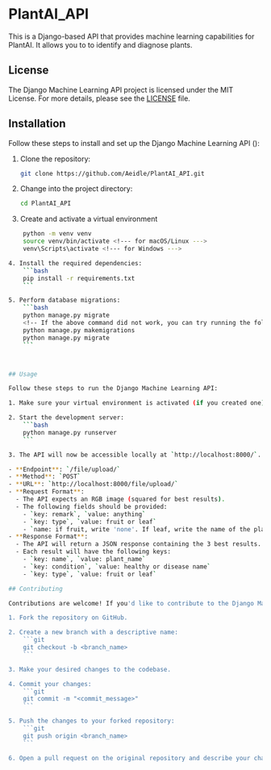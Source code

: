 # PlantAI_API


This is a Django-based API that provides machine learning capabilities for PlantAI. It allows you to to identify and diagnose plants.

## License

The Django Machine Learning API project is licensed under the MIT License. For more details, please see the [LICENSE](LICENSE) file.

## Installation

Follow these steps to install and set up the Django Machine Learning API ():

1. Clone the repository:
    ```bash
    git clone https://github.com/Aeidle/PlantAI_API.git
    ```


2. Change into the project directory:
    ```bash
    cd PlantAI_API
    ```

3. Create and activate a virtual environment

```bash
    python -m venv venv
    source venv/bin/activate <!--- for macOS/Linux --->
    venv\Scripts\activate <!--- for Windows --->

4. Install the required dependencies:
    ```bash
    pip install -r requirements.txt
    ```

5. Perform database migrations:
    ```bash
    python manage.py migrate
    <!-- If the above command did not work, you can try running the following two commands instead: -->
    python manage.py makemigrations
    python manage.py migrate
    ```



## Usage

Follow these steps to run the Django Machine Learning API:

1. Make sure your virtual environment is activated (if you created one).

2. Start the development server:
    ```bash
    python manage.py runserver
    ```

3. The API will now be accessible locally at `http://localhost:8000/`. Use a tool like [Postman](https://www.postman.com/) to send requests to the API endpoints.

- **Endpoint**: `/file/upload/`
- **Method**: `POST`
- **URL**: `http://localhost:8000/file/upload/`
- **Request Format**:
  - The API expects an RGB image (squared for best results).
  - The following fields should be provided:
    - `key: remark`, `value: anything`
    - `key: type`, `value: fruit or leaf`
    - `name: if fruit, write 'none'. If leaf, write the name of the plant with the first letter in uppercase and in singular form (e.g., Potato). If the name is composed, write both first letters in uppercase separated by an underscore (e.g., Bell_Pepper)`.
- **Response Format**:
  - The API will return a JSON response containing the 3 best results.
  - Each result will have the following keys:
    - `key: name`, `value: plant_name`
    - `key: condition`, `value: healthy or disease name`
    - `key: type`, `value: fruit or leaf`

## Contributing

Contributions are welcome! If you'd like to contribute to the Django Machine Learning API project, please follow these steps:

1. Fork the repository on GitHub.

2. Create a new branch with a descriptive name:
    ```git
    git checkout -b <branch_name>
    ```

3. Make your desired changes to the codebase.

4. Commit your changes:
    ```git
    git commit -m "<commit_message>"
    ```

5. Push the changes to your forked repository:
    ```git
    git push origin <branch_name>
    ```

6. Open a pull request on the original repository and describe your changes.

